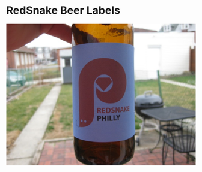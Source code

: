 RedSnake Beer Labels
====================

<img src="https://github.com/redsnake/redsnake-logos/raw/master/bottle-labels/front.jpg"/>


